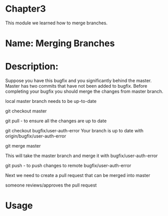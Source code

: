 # Chapter3
This module we learned how to merge branches.

# Name: Merging Branches

# Description: 

Suppose you have this bugfix and you significantly behind the master.  Master has two commits that have not been added to bugfix. Before completing your bugfix you should merge the changes from master branch.

local master branch needs to be up-to-date

git checkout master

git pull - to ensure all the changes are up to date

git checkout bugfix/user-auth-error
Your branch is up to date with origin/bugfix/user-auth-error

git merge master

This will take the master branch and merge it with bugfix/user-auth-error

git push - to push changes to remote bugfix/user-auth-error

Next we need to create a pull request that can be merged into master

someone reviews/approves the pull request

# Usage

